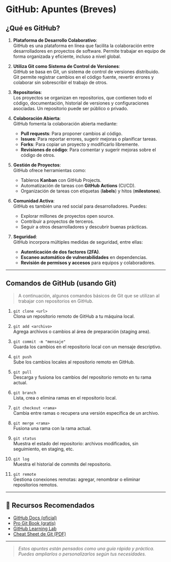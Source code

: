 # GitHub: Apuntes (Breves)

## ¿Qué es GitHub?

1. **Plataforma de Desarrollo Colaborativo**:  
   GitHub es una plataforma en línea que facilita la colaboración entre desarrolladores en proyectos de software. Permite trabajar en equipo de forma organizada y eficiente, incluso a nivel global.

2. **Utiliza Git como Sistema de Control de Versiones**:  
   GitHub se basa en Git, un sistema de control de versiones distribuido. Git permite registrar cambios en el código fuente, revertir errores y colaborar sin sobrescribir el trabajo de otros.

3. **Repositorios**:  
   Los proyectos se organizan en repositorios, que contienen todo el código, documentación, historial de versiones y configuraciones asociadas. Un repositorio puede ser público o privado.

4. **Colaboración Abierta**:  
   GitHub fomenta la colaboración abierta mediante:
   - **Pull requests**: Para proponer cambios al código.
   - **Issues**: Para reportar errores, sugerir mejoras o planificar tareas.
   - **Forks**: Para copiar un proyecto y modificarlo libremente.
   - **Revisiones de código**: Para comentar y sugerir mejoras sobre el código de otros.

5. **Gestión de Proyectos**:  
   GitHub ofrece herramientas como:
   - Tableros **Kanban** con GitHub Projects.
   - Automatización de tareas con **GitHub Actions** (CI/CD).
   - Organización de tareas con etiquetas (**labels**) y hitos (**milestones**).

6. **Comunidad Activa**:  
   GitHub es también una red social para desarrolladores. Puedes:
   - Explorar millones de proyectos open source.
   - Contribuir a proyectos de terceros.
   - Seguir a otros desarrolladores y descubrir buenas prácticas.

7. **Seguridad**:  
   GitHub incorpora múltiples medidas de seguridad, entre ellas:
   - **Autenticación de dos factores (2FA)**.
   - **Escaneo automático de vulnerabilidades** en dependencias.
   - **Revisión de permisos y accesos** para equipos y colaboradores.

---

## Comandos de GitHub (usando Git)

> A continuación, algunos comandos básicos de Git que se utilizan al trabajar con repositorios en GitHub.

1. `git clone <url>`  
   Clona un repositorio remoto de GitHub a tu máquina local.

2. `git add <archivo>`  
   Agrega archivos o cambios al área de preparación (staging area).

3. `git commit -m "mensaje"`  
   Guarda los cambios en el repositorio local con un mensaje descriptivo.

4. `git push`  
   Sube los cambios locales al repositorio remoto en GitHub.

5. `git pull`  
   Descarga y fusiona los cambios del repositorio remoto en tu rama actual.

6. `git branch`  
   Lista, crea o elimina ramas en el repositorio local.

7. `git checkout <rama>`  
   Cambia entre ramas o recupera una versión específica de un archivo.

8. `git merge <rama>`  
   Fusiona una rama con la rama actual.

9. `git status`  
   Muestra el estado del repositorio: archivos modificados, sin seguimiento, en staging, etc.

10. `git log`  
    Muestra el historial de commits del repositorio.

11. `git remote`  
    Gestiona conexiones remotas: agregar, renombrar o eliminar repositorios remotos.

---

## 🔗 Recursos Recomendados

- [GitHub Docs (oficial)](https://docs.github.com)
- [Pro Git Book (gratis)](https://git-scm.com/book/es/v2)
- [GitHub Learning Lab](https://lab.github.com/)
- [Cheat Sheet de Git (PDF)](https://education.github.com/git-cheat-sheet-education.pdf)

---

> _Estos apuntes están pensados como una guía rápida y práctica. Puedes ampliarlos o personalizarlos según tus necesidades._
